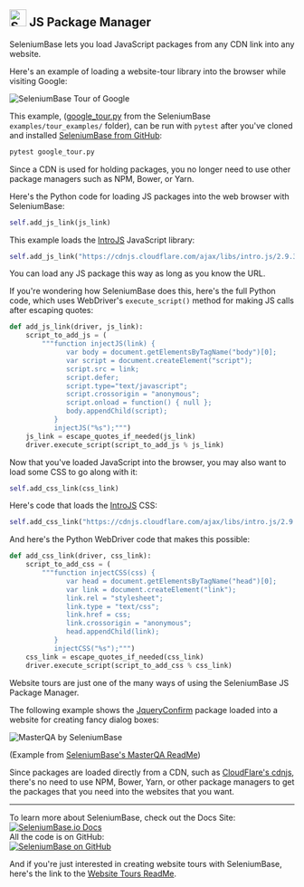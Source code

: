 <h2><img src="https://seleniumbase.io/img/sb_icon.png" title="SeleniumBase" width="30" /> JS Package Manager</h2>

<div>SeleniumBase lets you load JavaScript packages from any CDN link into any website.</div>
<p><div>Here's an example of loading a website-tour library into the browser while visiting Google:</div></p>

<img src="https://cdn2.hubspot.net/hubfs/100006/google_tour_3.gif" title="SeleniumBase Tour of Google" /><br />

This example, ([google_tour.py](https://github.com/seleniumbase/SeleniumBase/blob/master/examples/tour_examples/google_tour.py) from the SeleniumBase ``examples/tour_examples/`` folder), can be run with ``pytest`` after you've cloned and installed [SeleniumBase from GitHub](https://github.com/seleniumbase/SeleniumBase):

```bash
pytest google_tour.py
```

<div>Since a CDN is used for holding packages, you no longer need to use other package managers such as NPM, Bower, or Yarn.</div>
<p><div>Here's the Python code for loading JS packages into the web browser with SeleniumBase:</div></p>

```python
self.add_js_link(js_link)
```

<div>This example loads the <a href="https://introjs.com/">IntroJS</a> JavaScript library:</div>

```python
self.add_js_link("https://cdnjs.cloudflare.com/ajax/libs/intro.js/2.9.3/intro.min.js")
```

<div>You can load any JS package this way as long as you know the URL.</div>

If you're wondering how SeleniumBase does this, here's the full Python code, which uses WebDriver's ``execute_script()`` method for making JS calls after escaping quotes:

```python
def add_js_link(driver, js_link):
    script_to_add_js = (
        """function injectJS(link) {
              var body = document.getElementsByTagName("body")[0];
              var script = document.createElement("script");
              script.src = link;
              script.defer;
              script.type="text/javascript";
              script.crossorigin = "anonymous";
              script.onload = function() { null };
              body.appendChild(script);
           }
           injectJS("%s");""")
    js_link = escape_quotes_if_needed(js_link)
    driver.execute_script(script_to_add_js % js_link)
```

<p>Now that you've loaded JavaScript into the browser, you may also want to load some CSS to go along with it:</p>

```python
self.add_css_link(css_link)
```

<p>Here's code that loads the <a href="https://introjs.com/">IntroJS</a> CSS:</p>

```python
self.add_css_link("https://cdnjs.cloudflare.com/ajax/libs/intro.js/2.9.3/introjs.css")
```

<p>And here's the Python WebDriver code that makes this possible:</p>

```python
def add_css_link(driver, css_link):
    script_to_add_css = (
        """function injectCSS(css) {
              var head = document.getElementsByTagName("head")[0];
              var link = document.createElement("link");
              link.rel = "stylesheet";
              link.type = "text/css";
              link.href = css;
              link.crossorigin = "anonymous";
              head.appendChild(link);
           }
           injectCSS("%s");""")
    css_link = escape_quotes_if_needed(css_link)
    driver.execute_script(script_to_add_css % css_link)
```

<div>Website tours are just one of the many ways of using the SeleniumBase JS Package Manager.</div>
<p><div>The following example shows the <a href="https://github.com/craftpip/jquery-confirm">JqueryConfirm</a> package loaded into a website for creating fancy dialog boxes:</div></p>

<img src="https://cdn2.hubspot.net/hubfs/100006/images/masterqa6.gif" alt="MasterQA by SeleniumBase" title="MasterQA by SeleniumBase" /><br />

<p><div>(Example from <a href="https://seleniumbase.io/examples/master_qa/ReadMe/">SeleniumBase's MasterQA ReadMe</a>)</div></p>

<div>Since packages are loaded directly from a CDN, such as <a href="https://cdnjs.com/">CloudFlare's cdnjs</a>, there's no need to use NPM, Bower, Yarn, or other package managers to get the packages that you need into the websites that you want.</div>

--------

<div>To learn more about SeleniumBase, check out the Docs Site:</div>
<a href="https://seleniumbase.io">
<img src="https://img.shields.io/badge/docs-%20%20SeleniumBase.io-11BBDD.svg" alt="SeleniumBase.io Docs" /></a>

<div>All the code is on GitHub:</div>
<a href="https://github.com/seleniumbase/SeleniumBase">
<img src="https://img.shields.io/badge/✅%20💛%20View%20Code-on%20GitHub%20🌎%20🚀-02A79E.svg" alt="SeleniumBase on GitHub" /></a>

And if you're just interested in creating website tours with SeleniumBase, here's the link to the <a href="https://seleniumbase.io/examples/tour_examples/ReadMe/">Website Tours ReadMe</a>.
